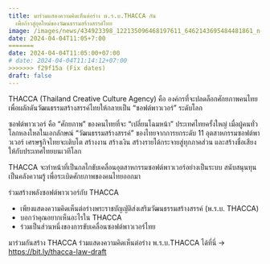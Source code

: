 ```yaml
---
title: มาร่วมแสดงความคิดเห็นต่อร่าง พ.ร.บ.THACCA กัน
  เพื่อก้าวสู่ยุคใหม่ของวัฒนธรรมสร้างสรรค์ไทย
image: /images/news/434923398_122135096468197611_6462143695484481861_n-2.jpg
date: 2024-04-04T11:05+7:00
=======
date: 2024-04-04T11:05:00+07:00
# date: 2024-04-04T11:14:12+07:00
>>>>>>> f29f15a (Fix dates)
draft: false
---
```

THACCA (Thailand Creative Culture Agency) คือ องค์กรที่จะปลดล็อกศักยภาพคนไทย เพื่อผลักดันวัฒนธรรมสร้างสรรค์ไทยให้กลายเป็น “ซอฟต์พาวเวอร์” ระดับโลก


ซอฟต์พาวเวอร์ คือ “ศักยภาพ” ของคนไทยที่จะ “เปลี่ยนโฉมหน้า” ประเทศไทยครั้งใหญ่ เมื่อผู้คนทั่วโลกหลงใหลในเอกลักษณ์ “วัฒนธรรมสร้างสรรค์” ของไทยจากการยกระดับ 11 อุตสาหกรรมซอฟต์พาวเวอร์ เศรษฐกิจไทยจะเติบโต สร้างงาน สร้างเงิน สร้างรายได้กระจายสู่ทุกภาคส่วน และสร้างชื่อเสียงให้กับประเทศไทยบนเวทีโลก


THACCA จะทำหน้าที่เป็นกลไกขับเคลื่อนอุตสาหกรรมซอฟต์พาวเวอร์อย่างเป็นระบบ สนับสนุนทุน เป็นคลังความรู้ เพื่อระเบิดศักยภาพของคนไทยออกมา


ร่วมสร้างพลังซอฟต์พาวเวอร์กับ THACCA 

* เพียงแสดงความคิดเห็นต่อร่างพระราชบัญญัติส่งเสริมวัฒนธรรมสร้างสรรค์ (พ.ร.บ. THACCA)
* บอกว่าคุณอยากเห็นอะไรใน THACCA
* ร่วมเป็นส่วนหนึ่งของการขับเคลื่อนซอฟต์พาวเวอร์ไทย

มาร่วมกันสร้าง THACCA ร่วมแสดงความคิดเห็นต่อร่าง พ.ร.บ.THACCA ได้ที่นี่ → https://bit.ly/thacca-law-draft
